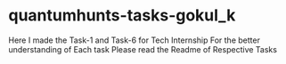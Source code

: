 # quantumhunts-tasks-gokul_k
Here I made the Task-1 and Task-6 for Tech Internship
For the better understanding of Each task Please read the Readme of Respective Tasks
